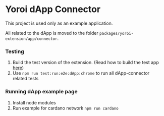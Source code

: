 # Yoroi dApp Connector

This project is used only as an example application.

All related to the dApp is moved to the folder `packages/yoroi-extension/app/connector`.

### Testing

1. Build the test version of the extension. (Read how to build the test app [here](../yoroi-extension/docs/TEST.md#e2e-tests))
2. Use `npm run test:run:e2e:dApp:chrome` to run all dApp-connector related tests

### Running dApp example page

1. Install node modules
2. Run example for cardano network `npm run cardano`
